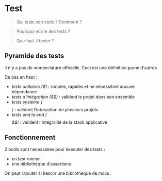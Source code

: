 # Test

> Qui teste son code ? Comment ?

> Pourquoi écrire des tests ?

> Que faut-il tester ?

## Pyramide des tests

Il n'y a pas de nomenclature officielle. Ceci est une définition parmi d'autres

De bas en haut :
- *tests unitaires ($)* : simples, rapides et ne nécessitant aucune dépendance
- *tests d'intégration ($$)* : valident le projet dans son ensemble
- *tests systeme ($$$$)* : valident l'interaction de plusieurs projets
- *tests end to end ($$$$$$)* : valident l'intégralité de la stack applicative

## Fonctionnement

2 outils sont nécessaires pour éxecuter des tests :
- un *test runner*
- une bibliothèque d'assertions

On peut rajouter si besoin une bibliothèque de *mock*.
